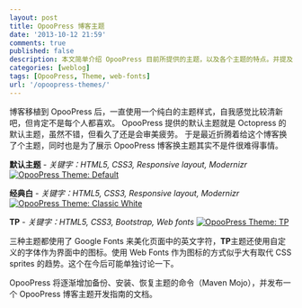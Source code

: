 ```yaml
---
layout: post
title: OpooPress 博客主题
date: '2013-10-12 21:59'
comments: true
published: false
description: 本文简单介绍 OpooPress 目前所提供的主题，以及各个主题的特点。并提及 OpooPress 在将来会提供主题备份、安装、恢复等功能。
categories: [weblog]
tags: [OpooPress, Theme, web-fonts]
url: '/opoopress-themes/'
---
```

博客移植到 OpooPress 后，一直使用一个纯白的主题样式，自我感觉比较清新吧，但肯定不是每个人都喜欢。
OpooPress 提供的默认主题就是 Octopress 的默认主题，虽然不错，但看久了还是会审美疲劳。
于是最近折腾着给这个博客换了个主题，同时也是为了展示 OpooPress 博客换主题其实不是件很难得事情。
<!--more-->

**默认主题** - *关键字：HTML5, CSS3, Responsive layout, Modernizr*
<a href="/wp-content/uploads/2013/opoopress-theme-default.png" target="_blank" title="点击查看大图">
<img src="/wp-content/uploads/2013/opoopress-theme-default-small.png" alt="OpooPress Theme: Default"/>
</a>

**经典白** - *关键字：HTML5, CSS3, Responsive layout, Modernizr*
<a href="/wp-content/uploads/2013/opoopress-theme-classic-white.png" target="_blank" title="点击查看大图">
<img src="/wp-content/uploads/2013/opoopress-theme-classic-white-small.png" alt="OpooPress Theme: Classic White"/>
</a>


**TP** - *关键字：HTML5, CSS3, Bootstrap, Web fonts*
<a href="/wp-content/uploads/2013/opoopress-theme-tp.png" target="_blank" title="点击查看大图">
<img src="/wp-content/uploads/2013/opoopress-theme-tp-small.png" alt="OpooPress Theme: TP"/>
</a>

三种主题都使用了 Google Fonts 来美化页面中的英文字符，**TP**主题还使用自定义的字体作为界面中的图标。使用 Web Fonts 作为图标的方式似乎大有取代  CSS sprites 的趋势。这个在今后可能单独讨论一下。 

OpooPress 将逐渐增加备份、安装、恢复主题的命令（Maven Mojo），并发布一个 OpooPress 博客主题开发指南的文档。
